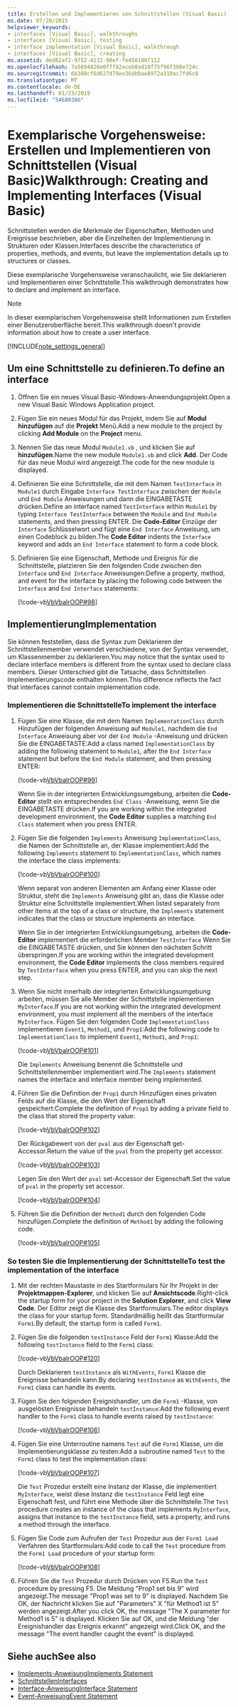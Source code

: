```yaml
---
title: Erstellen und Implementieren von Schnittstellen (Visual Basic)
ms.date: 07/20/2015
helpviewer_keywords:
- interfaces [Visual Basic], walkthroughs
- interfaces [Visual Basic], testing
- interface implementation [Visual Basic], walkthrough
- interfaces [Visual Basic], creating
ms.assetid: ded82af2-9f52-4232-98ef-fe458180f112
ms.openlocfilehash: 7a5694826e0fff82aceb8ad18f75f96f308e724c
ms.sourcegitcommit: 6b308cf6d627d78ee36dbbae8972a310ac7fd6c8
ms.translationtype: MT
ms.contentlocale: de-DE
ms.lasthandoff: 01/23/2019
ms.locfileid: "54680386"
---
```

# <a name="walkthrough-creating-and-implementing-interfaces-visual-basic"></a><span data-ttu-id="d0d4f-102">Exemplarische Vorgehensweise: Erstellen und Implementieren von Schnittstellen (Visual Basic)</span><span class="sxs-lookup"><span data-stu-id="d0d4f-102">Walkthrough: Creating and Implementing Interfaces (Visual Basic)</span></span>

<span data-ttu-id="d0d4f-103">Schnittstellen werden die Merkmale der Eigenschaften, Methoden und Ereignisse beschrieben, aber die Einzelheiten der Implementierung in Strukturen oder Klassen.</span><span class="sxs-lookup"><span data-stu-id="d0d4f-103">Interfaces describe the characteristics of properties, methods, and events, but leave the implementation details up to structures or classes.</span></span>  
  
 <span data-ttu-id="d0d4f-104">Diese exemplarische Vorgehensweise veranschaulicht, wie Sie deklarieren und Implementieren einer Schnittstelle.</span><span class="sxs-lookup"><span data-stu-id="d0d4f-104">This walkthrough demonstrates how to declare and implement an interface.</span></span>  
  
> [!NOTE]
>  <span data-ttu-id="d0d4f-105">In dieser exemplarischen Vorgehensweise stellt Informationen zum Erstellen einer Benutzeroberfläche bereit.</span><span class="sxs-lookup"><span data-stu-id="d0d4f-105">This walkthrough doesn't provide information about how to create a user interface.</span></span>  
  
[!INCLUDE[note_settings_general](~/includes/note-settings-general-md.md)]  
  
## <a name="to-define-an-interface"></a><span data-ttu-id="d0d4f-106">Um eine Schnittstelle zu definieren.</span><span class="sxs-lookup"><span data-stu-id="d0d4f-106">To define an interface</span></span>
  
1.  <span data-ttu-id="d0d4f-107">Öffnen Sie ein neues Visual Basic-Windows-Anwendungsprojekt.</span><span class="sxs-lookup"><span data-stu-id="d0d4f-107">Open a new Visual Basic Windows Application project.</span></span>  
  
2.  <span data-ttu-id="d0d4f-108">Fügen Sie ein neues Modul für das Projekt, indem Sie auf **Modul hinzufügen** auf die **Projekt** Menü.</span><span class="sxs-lookup"><span data-stu-id="d0d4f-108">Add a new module to the project by clicking **Add Module** on the **Project** menu.</span></span>  
  
3.  <span data-ttu-id="d0d4f-109">Nennen Sie das neue Modul `Module1.vb` , und klicken Sie auf **hinzufügen**.</span><span class="sxs-lookup"><span data-stu-id="d0d4f-109">Name the new module `Module1.vb` and click **Add**.</span></span> <span data-ttu-id="d0d4f-110">Der Code für das neue Modul wird angezeigt.</span><span class="sxs-lookup"><span data-stu-id="d0d4f-110">The code for the new module is displayed.</span></span>  
  
4.  <span data-ttu-id="d0d4f-111">Definieren Sie eine Schnittstelle, die mit dem Namen `TestInterface` in `Module1` durch Eingabe `Interface TestInterface` zwischen der `Module` und `End Module` Anweisungen und dann die EINGABETASTE drücken.</span><span class="sxs-lookup"><span data-stu-id="d0d4f-111">Define an interface named `TestInterface` within `Module1` by typing `Interface TestInterface` between the `Module` and `End Module` statements, and then pressing ENTER.</span></span> <span data-ttu-id="d0d4f-112">Die **Code-Editor** Einzüge der `Interface` Schlüsselwort und fügt eine `End Interface` Anweisung, um einen Codeblock zu bilden.</span><span class="sxs-lookup"><span data-stu-id="d0d4f-112">The **Code Editor** indents the `Interface` keyword and adds an `End Interface` statement to form a code block.</span></span>  
  
5.  <span data-ttu-id="d0d4f-113">Definieren Sie eine Eigenschaft, Methode und Ereignis für die Schnittstelle, platzieren Sie den folgenden Code zwischen den `Interface` und `End Interface` Anweisungen:</span><span class="sxs-lookup"><span data-stu-id="d0d4f-113">Define a property, method, and event for the interface by placing the following code between the `Interface` and `End Interface` statements:</span></span>  
  
     [!code-vb[VbVbalrOOP#98](~/samples/snippets/visualbasic/VS_Snippets_VBCSharp/VbVbalrOOP/VB/OOP.vb#98)]
  
## <a name="implementation"></a><span data-ttu-id="d0d4f-114">Implementierung</span><span class="sxs-lookup"><span data-stu-id="d0d4f-114">Implementation</span></span>

 <span data-ttu-id="d0d4f-115">Sie können feststellen, dass die Syntax zum Deklarieren der Schnittstellenmember verwendet verschiedene, von der Syntax verwendet, um Klassenmember zu deklarieren.</span><span class="sxs-lookup"><span data-stu-id="d0d4f-115">You may notice that the syntax used to declare interface members is different from the syntax used to declare class members.</span></span> <span data-ttu-id="d0d4f-116">Dieser Unterschied gibt die Tatsache, dass Schnittstellen Implementierungscode enthalten können.</span><span class="sxs-lookup"><span data-stu-id="d0d4f-116">This difference reflects the fact that interfaces cannot contain implementation code.</span></span>  
  
### <a name="to-implement-the-interface"></a><span data-ttu-id="d0d4f-117">Implementieren die Schnittstelle</span><span class="sxs-lookup"><span data-stu-id="d0d4f-117">To implement the interface</span></span>
  
1.  <span data-ttu-id="d0d4f-118">Fügen Sie eine Klasse, die mit dem Namen `ImplementationClass` durch Hinzufügen der folgenden Anweisung auf `Module1`, nachdem die `End Interface` Anweisung aber vor der `End Module` -Anweisung und drücken Sie die EINGABETASTE:</span><span class="sxs-lookup"><span data-stu-id="d0d4f-118">Add a class named `ImplementationClass` by adding the following statement to `Module1`, after the `End Interface` statement but before the `End Module` statement, and then pressing ENTER:</span></span>  
  
     [!code-vb[VbVbalrOOP#99](~/samples/snippets/visualbasic/VS_Snippets_VBCSharp/VbVbalrOOP/VB/OOP.vb#99)]
  
     <span data-ttu-id="d0d4f-119">Wenn Sie in der integrierten Entwicklungsumgebung, arbeiten die **Code-Editor** stellt ein entsprechendes `End Class` -Anweisung, wenn Sie die EINGABETASTE drücken.</span><span class="sxs-lookup"><span data-stu-id="d0d4f-119">If you are working within the integrated development environment, the **Code Editor** supplies a matching `End Class` statement when you press ENTER.</span></span>  
  
2.  <span data-ttu-id="d0d4f-120">Fügen Sie die folgenden `Implements` Anweisung `ImplementationClass`, die Namen der Schnittstelle an, der Klasse implementiert:</span><span class="sxs-lookup"><span data-stu-id="d0d4f-120">Add the following `Implements` statement to `ImplementationClass`, which names the interface the class implements:</span></span>  
  
     [!code-vb[VbVbalrOOP#100](~/samples/snippets/visualbasic/VS_Snippets_VBCSharp/VbVbalrOOP/VB/OOP.vb#100)]
  
     <span data-ttu-id="d0d4f-121">Wenn separat von anderen Elementen am Anfang einer Klasse oder Struktur, steht die `Implements` Anweisung gibt an, dass die Klasse oder Struktur eine Schnittstelle implementiert.</span><span class="sxs-lookup"><span data-stu-id="d0d4f-121">When listed separately from other items at the top of a class or structure, the `Implements` statement indicates that the class or structure implements an interface.</span></span>  
  
     <span data-ttu-id="d0d4f-122">Wenn Sie in der integrierten Entwicklungsumgebung, arbeiten die **Code-Editor** implementiert die erforderlichen Member `TestInterface` Wenn Sie die EINGABETASTE drücken, und Sie können den nächsten Schritt überspringen.</span><span class="sxs-lookup"><span data-stu-id="d0d4f-122">If you are working within the integrated development environment, the **Code Editor** implements the class members required by `TestInterface` when you press ENTER, and you can skip the next step.</span></span>  
  
3.  <span data-ttu-id="d0d4f-123">Wenn Sie nicht innerhalb der integrierten Entwicklungsumgebung arbeiten, müssen Sie alle Member der Schnittstelle implementieren `MyInterface`.</span><span class="sxs-lookup"><span data-stu-id="d0d4f-123">If you are not working within the integrated development environment, you must implement all the members of the interface `MyInterface`.</span></span> <span data-ttu-id="d0d4f-124">Fügen Sie den folgenden Code `ImplementationClass` implementieren `Event1`, `Method1`, und `Prop1`:</span><span class="sxs-lookup"><span data-stu-id="d0d4f-124">Add the following code to `ImplementationClass` to implement `Event1`, `Method1`, and `Prop1`:</span></span>  
  
     [!code-vb[VbVbalrOOP#101](~/samples/snippets/visualbasic/VS_Snippets_VBCSharp/VbVbalrOOP/VB/OOP.vb#101)]
  
     <span data-ttu-id="d0d4f-125">Die `Implements` Anweisung benennt die Schnittstelle und Schnittstellenmember implementiert wird.</span><span class="sxs-lookup"><span data-stu-id="d0d4f-125">The `Implements` statement names the interface and interface member being implemented.</span></span>  
  
4.  <span data-ttu-id="d0d4f-126">Führen Sie die Definition der `Prop1` durch Hinzufügen eines privaten Felds auf die Klasse, die den Wert der Eigenschaft gespeichert:</span><span class="sxs-lookup"><span data-stu-id="d0d4f-126">Complete the definition of `Prop1` by adding a private field to the class that stored the property value:</span></span>  
  
     [!code-vb[VbVbalrOOP#102](~/samples/snippets/visualbasic/VS_Snippets_VBCSharp/VbVbalrOOP/VB/OOP.vb#102)]
  
     <span data-ttu-id="d0d4f-127">Der Rückgabewert von der `pval` aus der Eigenschaft get-Accessor.</span><span class="sxs-lookup"><span data-stu-id="d0d4f-127">Return the value of the `pval` from the property get accessor.</span></span>  
  
     [!code-vb[VbVbalrOOP#103](~/samples/snippets/visualbasic/VS_Snippets_VBCSharp/VbVbalrOOP/VB/OOP.vb#103)]
  
     <span data-ttu-id="d0d4f-128">Legen Sie den Wert der `pval` set-Accessor der Eigenschaft.</span><span class="sxs-lookup"><span data-stu-id="d0d4f-128">Set the value of `pval` in the property set accessor.</span></span>  
  
     [!code-vb[VbVbalrOOP#104](~/samples/snippets/visualbasic/VS_Snippets_VBCSharp/VbVbalrOOP/VB/OOP.vb#104)]
  
5.  <span data-ttu-id="d0d4f-129">Führen Sie die Definition der `Method1` durch den folgenden Code hinzufügen.</span><span class="sxs-lookup"><span data-stu-id="d0d4f-129">Complete the definition of `Method1` by adding the following code.</span></span>  
  
     [!code-vb[VbVbalrOOP#105](~/samples/snippets/visualbasic/VS_Snippets_VBCSharp/VbVbalrOOP/VB/OOP.vb#105)]
  
### <a name="to-test-the-implementation-of-the-interface"></a><span data-ttu-id="d0d4f-130">So testen Sie die Implementierung der Schnittstelle</span><span class="sxs-lookup"><span data-stu-id="d0d4f-130">To test the implementation of the interface</span></span>
  
1.  <span data-ttu-id="d0d4f-131">Mit der rechten Maustaste in des Startformulars für Ihr Projekt in der **Projektmappen-Explorer**, und klicken Sie auf **Ansichtscode**.</span><span class="sxs-lookup"><span data-stu-id="d0d4f-131">Right-click the startup form for your project in the **Solution Explorer**, and click **View Code**.</span></span> <span data-ttu-id="d0d4f-132">Der Editor zeigt die Klasse des Startformulars.</span><span class="sxs-lookup"><span data-stu-id="d0d4f-132">The editor displays the class for your startup form.</span></span> <span data-ttu-id="d0d4f-133">Standardmäßig heißt das Startformular `Form1`.</span><span class="sxs-lookup"><span data-stu-id="d0d4f-133">By default, the startup form is called `Form1`.</span></span>  
  
2.  <span data-ttu-id="d0d4f-134">Fügen Sie die folgenden `testInstance` Feld der `Form1` Klasse:</span><span class="sxs-lookup"><span data-stu-id="d0d4f-134">Add the following `testInstance` field to the `Form1` class:</span></span>  
  
     [!code-vb[VbVbalrOOP#120](~/samples/snippets/visualbasic/VS_Snippets_VBCSharp/VbVbalrOOP/VB/OOP.vb#120)]
  
     <span data-ttu-id="d0d4f-135">Durch Deklarieren `testInstance` als `WithEvents`, `Form1` Klasse die Ereignisse behandeln kann.</span><span class="sxs-lookup"><span data-stu-id="d0d4f-135">By declaring `testInstance` as `WithEvents`, the `Form1` class can handle its events.</span></span>  
  
3.  <span data-ttu-id="d0d4f-136">Fügen Sie den folgenden Ereignishandler, um die `Form1` -Klasse, von ausgelösten Ereignisse behandeln `testInstance`:</span><span class="sxs-lookup"><span data-stu-id="d0d4f-136">Add the following event handler to the `Form1` class to handle events raised by `testInstance`:</span></span>  
  
     [!code-vb[VbVbalrOOP#106](~/samples/snippets/visualbasic/VS_Snippets_VBCSharp/VbVbalrOOP/VB/OOP.vb#106)]
  
4.  <span data-ttu-id="d0d4f-137">Fügen Sie eine Unterroutine namens `Test` auf die `Form1` Klasse, um die Implementierungsklasse zu testen:</span><span class="sxs-lookup"><span data-stu-id="d0d4f-137">Add a subroutine named `Test` to the `Form1` class to test the implementation class:</span></span>  
  
     [!code-vb[VbVbalrOOP#107](~/samples/snippets/visualbasic/VS_Snippets_VBCSharp/VbVbalrOOP/VB/OOP.vb#107)]
  
     <span data-ttu-id="d0d4f-138">Die `Test` Prozedur erstellt eine Instanz der Klasse, die implementiert `MyInterface`, weist diese Instanz die `testInstance` Feld legt eine Eigenschaft fest, und führt eine Methode über die Schnittstelle.</span><span class="sxs-lookup"><span data-stu-id="d0d4f-138">The `Test` procedure creates an instance of the class that implements `MyInterface`, assigns that instance to the `testInstance` field, sets a property, and runs a method through the interface.</span></span>  
  
5.  <span data-ttu-id="d0d4f-139">Fügen Sie Code zum Aufrufen der `Test` Prozedur aus der `Form1 Load` Verfahren des Startformulars:</span><span class="sxs-lookup"><span data-stu-id="d0d4f-139">Add code to call the `Test` procedure from the `Form1 Load` procedure of your startup form:</span></span>  
  
     [!code-vb[VbVbalrOOP#108](~/samples/snippets/visualbasic/VS_Snippets_VBCSharp/VbVbalrOOP/VB/OOP.vb#108)]
  
6.  <span data-ttu-id="d0d4f-140">Führen Sie die `Test` Prozedur durch Drücken von F5.</span><span class="sxs-lookup"><span data-stu-id="d0d4f-140">Run the `Test` procedure by pressing F5.</span></span> <span data-ttu-id="d0d4f-141">Die Meldung "Prop1 set bis 9" wird angezeigt.</span><span class="sxs-lookup"><span data-stu-id="d0d4f-141">The message "Prop1 was set to 9" is displayed.</span></span> <span data-ttu-id="d0d4f-142">Nachdem Sie OK, der Nachricht klicken Sie auf "Parameters" X "für Method1 ist 5" werden angezeigt.</span><span class="sxs-lookup"><span data-stu-id="d0d4f-142">After you click OK, the message "The X parameter for Method1 is 5" is displayed.</span></span> <span data-ttu-id="d0d4f-143">Klicken Sie auf OK, und die Meldung "der Ereignishandler das Ereignis erkannt" angezeigt wird.</span><span class="sxs-lookup"><span data-stu-id="d0d4f-143">Click OK, and the message "The event handler caught the event" is displayed.</span></span>  
  
## <a name="see-also"></a><span data-ttu-id="d0d4f-144">Siehe auch</span><span class="sxs-lookup"><span data-stu-id="d0d4f-144">See also</span></span>

- [<span data-ttu-id="d0d4f-145">Implements-Anweisung</span><span class="sxs-lookup"><span data-stu-id="d0d4f-145">Implements Statement</span></span>](../../../../visual-basic/language-reference/statements/implements-statement.md)
- [<span data-ttu-id="d0d4f-146">Schnittstellen</span><span class="sxs-lookup"><span data-stu-id="d0d4f-146">Interfaces</span></span>](../../../../visual-basic/programming-guide/language-features/interfaces/index.md)
- [<span data-ttu-id="d0d4f-147">Interface-Anweisung</span><span class="sxs-lookup"><span data-stu-id="d0d4f-147">Interface Statement</span></span>](../../../../visual-basic/language-reference/statements/interface-statement.md)
- [<span data-ttu-id="d0d4f-148">Event-Anweisung</span><span class="sxs-lookup"><span data-stu-id="d0d4f-148">Event Statement</span></span>](../../../../visual-basic/language-reference/statements/event-statement.md)
